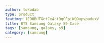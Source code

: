```yaml
---
author: tokodab
type: product
featimg: 1ED0BUTGctCx4ci9gCFpiWQ9upvpuduxV
title: BTS Samsung Galaxy S9 Case
tags: [samsung, galaxy, s9]
category: [samsung]
---
```

